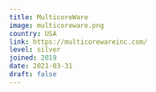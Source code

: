 ```yaml
---
title: MulticoreWare
image: multicoreware.png
country: USA
link: https://multicorewareinc.com/
level: silver
joined: 2019
date: 2021-03-31
draft: false
---
```

